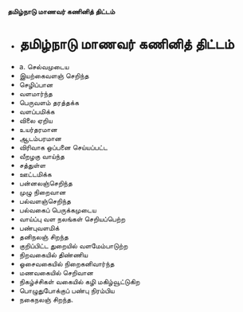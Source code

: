 **தமிழ்நாடு மாணவர் கணினித் திட்டம்**
- # தமிழ்நாடு மாணவர் கணினித் திட்டம்
- a. செல்வமுடைய
- இயற்கைவளஞ் செறிந்த
- செழிப்பான
- வளமார்ந்த
- பெருவளம் தரத்தக்க
- வளப்பமிக்க
- விலை ஏறிய
- உயர்தரமான
- ஆடம்பரமான
- விரிவாக ஒப்பனை செய்யப்பட்ட
- வீறழகு வாய்ந்த
- சத்துள்ள
- ஊட்டமிக்க
- பன்னலஞ்செறிந்த
- முழு நிறைவான
- பல்வளஞ்செறிந்த
- பல்வகைப் பெருக்கமுடைய
- வாய்ப்பு வள நலங்கள் செறியப்பெற்ற
- பண்புவளமிக்
- தனிநலஞ் சிறந்த
- குறிப்பிட்ட துறையில் வளமேம்பாடுற்ற
- நிறவகையில் திண்ணிய
- ஓசைவகையில் நிறைகனிவார்ந்த
- மணவகையில் செறிவான
- நிகழ்ச்சிகள் வகையில் கழி மகிழ்வூட்டுகிற
- பொழுதுபோக்குப் பண்பு நிரம்பிய
- நகைநலஞ் சிறந்த.

